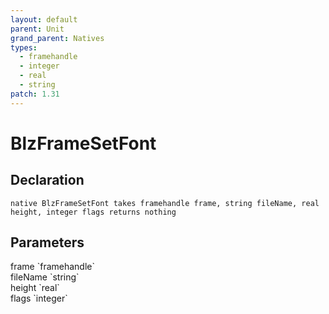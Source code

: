```yaml
---
layout: default
parent: Unit
grand_parent: Natives
types:
  - framehandle
  - integer
  - real
  - string
patch: 1.31
---
```


# BlzFrameSetFont

## Declaration

```
native BlzFrameSetFont takes framehandle frame, string fileName, real height, integer flags returns nothing
```

## Parameters
<dl>
  <dt>frame `framehandle`</dt>
  <dd></dd>

  <dt>fileName `string`</dt>
  <dd></dd>

  <dt>height `real`</dt>
  <dd></dd>

  <dt>flags `integer`</dt>
  <dd></dd>
</dl>
